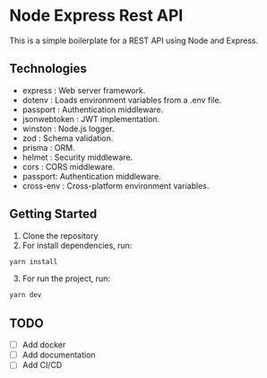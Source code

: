 # Node Express Rest API

This is a simple boilerplate for a REST API using Node and Express.

## Technologies

- express : Web server framework.
- dotenv : Loads environment variables from a .env file.
- passport : Authentication middleware.
- jsonwebtoken : JWT implementation.
- winston : Node.js logger.
- zod : Schema validation.
- prisma : ORM.
- helmet : Security middleware.
- cors : CORS middleware.
- passport: Authentication middleware.
- cross-env : Cross-platform environment variables.

## Getting Started

1. Clone the repository
2. For install dependencies, run:

```bash
yarn install
```

3. For run the project, run:

```bash
yarn dev
```

## TODO

- [ ] Add docker
- [ ] Add documentation
- [ ] Add CI/CD
